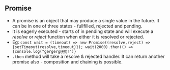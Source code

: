 ## Promise

* A promise is an object that may produce a single value in the future. It can be in one of three states - fullfilled, rejected and pending.
* It is eagerly executed - starts of in pending state and will execute a *resolve* or *reject* function when either it is resolved or rejected.
* Eg: `const wait = (timeout) => new Promise((resolve,reject) => {setTimeout(resolve,timeout)}); wait(2000).then(() => {console.log("gergerg@@@!")}`
* `.then` method will take a resolve & rejected handler. It can return another promise also - composition and chaining is possible.

